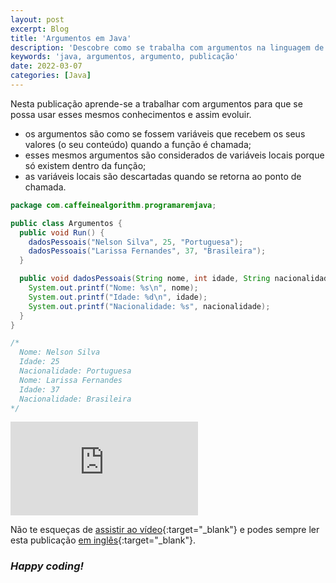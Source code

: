 ```yaml
---
layout: post
excerpt: Blog
title: 'Argumentos em Java'
description: 'Descobre como se trabalha com argumentos na linguagem de programação Java. Obtém respostas às tuas dúvidas com a teoria e os exemplos apresentados.'
keywords: 'java, argumentos, argumento, publicação'
date: 2022-03-07
categories: [Java]
---
```


Nesta publicação aprende-se a trabalhar com argumentos para que se possa usar esses mesmos conhecimentos e assim evoluir.

- os argumentos são como se fossem variáveis que recebem os seus valores (o seu conteúdo) quando a função é chamada;
- esses mesmos argumentos são considerados de variáveis locais porque só existem dentro da função;
- as variáveis locais são descartadas quando se retorna ao ponto de chamada.

```java
package com.caffeinealgorithm.programaremjava;

public class Argumentos {
  public void Run() {
    dadosPessoais("Nelson Silva", 25, "Portuguesa");
    dadosPessoais("Larissa Fernandes", 37, "Brasileira");
  }

  public void dadosPessoais(String nome, int idade, String nacionalidade) {
    System.out.printf("Nome: %s\n", nome);
    System.out.printf("Idade: %d\n", idade);
    System.out.printf("Nacionalidade: %s", nacionalidade);
  }
}

/*
  Nome: Nelson Silva
  Idade: 25
  Nacionalidade: Portuguesa
  Nome: Larissa Fernandes
  Idade: 37
  Nacionalidade: Brasileira
*/
```

<div class="video-container">
  <iframe src="https://www.youtube.com/embed/k76K3UraNhU" frameborder="0" allowfullscreen></iframe>
</div>

Não te esqueças de [assistir ao vídeo](https://youtu.be/k76K3UraNhU){:target="\_blank"} e podes sempre ler esta publicação [em inglês](https://nelsonsilvadev.com/blog/20220307/arguments-in-java/){:target="\_blank"}.

### _Happy coding!_

